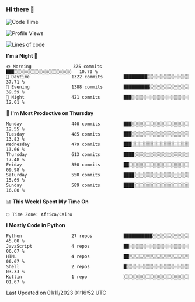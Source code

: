 ### Hi there 👋

<!--
**AMR-KELEG/AMR-KELEG** is a ✨ _special_ ✨ repository because its `README.md` (this file) appears on your GitHub profile.

Here are some ideas to get you started:

- 🔭 I’m currently working on ...
- 🌱 I’m currently learning ...
- 👯 I’m looking to collaborate on ...
- 🤔 I’m looking for help with ...
- 💬 Ask me about ...
- 📫 How to reach me: ...
- 😄 Pronouns: ...
- ⚡ Fun fact: ...
-->

<!--START_SECTION:waka-->
![Code Time](http://img.shields.io/badge/Code%20Time-0%20secs-blue)

![Profile Views](http://img.shields.io/badge/Profile%20Views-0-blue)

![Lines of code](https://img.shields.io/badge/From%20Hello%20World%20I%27ve%20Written-20.7%20million%20lines%20of%20code-blue)

**I'm a Night 🦉** 

```text
🌞 Morning                375 commits         ███░░░░░░░░░░░░░░░░░░░░░░   10.70 % 
🌆 Daytime                1322 commits        █████████░░░░░░░░░░░░░░░░   37.71 % 
🌃 Evening                1388 commits        ██████████░░░░░░░░░░░░░░░   39.59 % 
🌙 Night                  421 commits         ███░░░░░░░░░░░░░░░░░░░░░░   12.01 % 
```
📅 **I'm Most Productive on Thursday** 

```text
Monday                   440 commits         ███░░░░░░░░░░░░░░░░░░░░░░   12.55 % 
Tuesday                  485 commits         ███░░░░░░░░░░░░░░░░░░░░░░   13.83 % 
Wednesday                479 commits         ███░░░░░░░░░░░░░░░░░░░░░░   13.66 % 
Thursday                 613 commits         ████░░░░░░░░░░░░░░░░░░░░░   17.48 % 
Friday                   350 commits         ██░░░░░░░░░░░░░░░░░░░░░░░   09.98 % 
Saturday                 550 commits         ████░░░░░░░░░░░░░░░░░░░░░   15.69 % 
Sunday                   589 commits         ████░░░░░░░░░░░░░░░░░░░░░   16.80 % 
```


📊 **This Week I Spent My Time On** 

```text
🕑︎ Time Zone: Africa/Cairo
```

**I Mostly Code in Python** 

```text
Python                   27 repos            ███████████░░░░░░░░░░░░░░   45.00 % 
JavaScript               4 repos             ██░░░░░░░░░░░░░░░░░░░░░░░   06.67 % 
HTML                     4 repos             ██░░░░░░░░░░░░░░░░░░░░░░░   06.67 % 
Shell                    2 repos             █░░░░░░░░░░░░░░░░░░░░░░░░   03.33 % 
Kotlin                   1 repo              ░░░░░░░░░░░░░░░░░░░░░░░░░   01.67 % 
```




 Last Updated on 01/11/2023 01:16:52 UTC
<!--END_SECTION:waka-->
